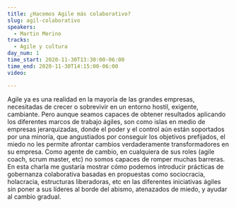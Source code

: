 ```yaml
---
title: ¿Hacemos Agile más colaborativo?
slug: agil-colaborativo
speakers:
  - Martin Merino
tracks:
  - Agile y cultura
day_num: 1
time_start: 2020-11-30T13:30:00-06:00
time_end: 2020-11-30T14:15:00-06:00
video: 

---
```


Agile ya es una realidad en la mayoría de las grandes empresas, necesitadas de crecer o sobrevivir en un entorno hostil, exigente, cambiante. Pero aunque seamos capaces de obtener resultados aplicando los diferentes marcos de trabajo ágiles, son como islas en medio de empresas jerarquizadas, donde el poder y el control aún están soportados por una minoría, que angustiados por conseguir los objetivos prefijados, el miedo no les permite afrontar cambios verdaderamente transformadores en su empresa. Como agente de cambio, en cualquiera de sus roles (agile coach, scrum master, etc) no somos capaces de romper muchas barreras. En esta charla me gustaría mostrar cómo podemos introducir prácticas de gobernanza colaborativa basadas en propuestas como sociocracia, holacracia, estructuras liberadoras, etc en las diferentes iniciativas ágiles sin poner a sus líderes al borde del abismo, atenazados de miedo, y ayudar al cambio gradual.